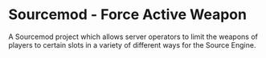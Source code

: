 # Sourcemod - Force Active Weapon
A Sourcemod project which allows server operators to limit the weapons of players to certain slots in a variety of different ways for the Source Engine.